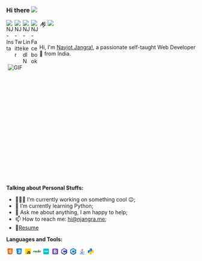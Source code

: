 ### Hi there <img src="https://media.giphy.com/media/hvRJCLFzcasrR4ia7z/giphy.gif" width="25px">
<a href="https://www.instagram.com/injangra">
  <img align="left" alt="NJ-Insta" width="22px" src="https://raw.githubusercontent.com/peterthehan/peterthehan/master/assets/discord.svg" />
</a>
<a href="https://twitter.com/imnjangra">
  <img align="left" alt="NJ-Twitter" width="22px" src="https://raw.githubusercontent.com/peterthehan/peterthehan/master/assets/twitter.svg" />
</a>
<a href="https://www.linkedin.com/in/imnjangra/">
  <img align="left" alt="NJ-LinkedIN" width="22px" src="https://raw.githubusercontent.com/peterthehan/peterthehan/master/assets/linkedin.svg" />
</a>
<a href="https://www.facebook.com/imNavjotJangra/">
  <img align="left" alt="NJ-Facebook" width="22px" src="https://raw.githubusercontent.com/peterthehan/peterthehan/master/assets/spotify.svg" />
</a>
<a href="https://njangra.me/">
  <img align="left" alt="NJ" width="22px" src="https://raw.githubusercontent.com/imnjangra/imnjangra.github.io/main/images/njangra-logo-black.png" />
</a>

![](https://visitor-badge.glitch.me/badge?page_id=imnjangra.imnjangra)

<br />

Hi, I'm [Navjot Jangra!](https://njangra.me/), a passionate self-taught Web Developer 🚀 from India.

  <img align="right" alt="GIF" src="https://github.com/abhisheknaiidu/abhisheknaiidu/blob/master/code.gif?raw=true" width="500" height="320" />
  
**Talking about Personal Stuffs:**

- 👨🏽‍💻 I’m currently working on something cool :wink:;
- 🌱 I’m currently learning Python; 
- 💬 Ask me about anything, I am happy to help;
- 📫 How to reach me: [hi@njangra.me](mailto:hi@njangra.me);
- 📝[Resume](https://njangra.me/)

**Languages and Tools:**  

<code><img height="20" src="https://raw.githubusercontent.com/imnjangra/imnjangra/main/assets/html-5.png"></code>
<code><img height="20" src="https://raw.githubusercontent.com/imnjangra/imnjangra/main/assets/css3.png"></code>
<code><img height="20" src="https://raw.githubusercontent.com/imnjangra/imnjangra/main/assets/javascript.png"></code>
<code><img height="20" src="https://raw.githubusercontent.com/imnjangra/imnjangra/main/assets/nodejs.png"></code>
<code><img height="20" src="https://raw.githubusercontent.com/imnjangra/imnjangra/main/assets/php.png"></code>
<code><img height="20" src="https://raw.githubusercontent.com/imnjangra/imnjangra/main/assets/bootstrap.png"></code>
<code><img height="20" src="https://raw.githubusercontent.com/imnjangra/imnjangra/main/assets/c-programming.png"></code>
<code><img height="20" src="https://raw.githubusercontent.com/imnjangra/imnjangra/main/assets/c++.png"></code>
<code><img height="20" src="https://raw.githubusercontent.com/imnjangra/imnjangra/main/assets/java.png"></code>
<code><img height="20" src="https://raw.githubusercontent.com/imnjangra/imnjangra/main/assets/python.png"></code>
